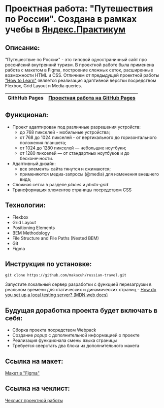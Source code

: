 # Проектная работа: "Путешествия по России". Создана в рамках учебы в [Яндекс.Практикум](https://praktikum.yandex.ru/) 



## Описание:

"Путешествие по России" - это типовой одностраничный сайт про российский внутренний туризм. В проектной работе была применена работа с макетом в Figma, построение сложных сеток, расширенные возможности HTML и CSS. Отличием от предыдущей проектной работы ["How to Learn"](https://goldlexx.github.io/how-to-learn/) является реализация адаптивной вёрстки посредством Flexbox, Grid Layout и Media queries.


| **GithHub Pages** | [Проектная работа на GitHub Pages](https://makacuh.github.io/russian-travel) |
| ----------------- | -------------------------------------------------------------------- |

## Функционал:
* Проект адаптирован под различные разрешения устройств:
  - до 768 пикселей - мобильные устройства;
  - от 768 до 1024 пикселей - от вертикального до горизонтального положения планшета;
  - от 1024 до 1280 пикселей — небольшие ноутбуки;
  - от 1280 пикселей — от стандартных ноутбуков и до бесконечности.
* Адаптивный дизайн:
  - все элементы сайта тянутся и сжимаются;
  - применяются медиа-запросы (@media) для изменения внешнего вида;
* Сложная сетка в разделе *places* и *photo-grid*
* Трансформация элементов страницы посредством CSS

## Технологии:

* Flexbox
* Grid Layout
* Positioning Elements
* BEM Methodology
* File Structure and File Paths (Nested BEM)
* Git
* Figma

## Инструкция по установке:

```
git clone https://github.com/makacuh/russian-travel.git
```

Запустите локальный сервер разработки с функцией перезагрузки в реальном времени для статических и динамических страниц - [How do you set up a local testing server? (MDN web docs)](https://developer.mozilla.org/en-US/docs/Learn/Common_questions/set_up_a_local_testing_server)

## Будущая доработка проекта будет включать в себя:

* Сборка проекта посредством Webpack
* Создание *popup* c дополнительной информацией о проекте
* Реализация функционала смены языка страницы
* Требуется сверстать два блока из дополнительного макета


## Ссылка на макет:

[Макет в "Figma"](https://www.figma.com/file/5S2WSbEFL6awjVWJ0NWL8Q/Sprint-3_-Russia-_-desktop-+-mobile?node-id=28503:0)

## Ссылка на чеклист:

[Чеклист проектной работы](https://code.s3.yandex.net/web-developer/checklists/new-program/checklist-3/index.html)


